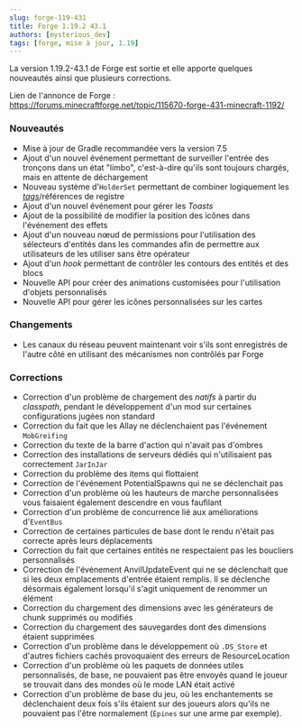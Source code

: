 ```yaml
---
slug: forge-119-431
title: Forge 1.19.2 43.1
authors: [mysterious_dev]
tags: [forge, mise à jour, 1.19]
---
```


La version 1.19.2-43.1 de Forge est sortie et elle apporte quelques nouveautés ainsi que plusieurs corrections.

<!--truncate-->

Lien de l'annonce de Forge : https://forums.minecraftforge.net/topic/115670-forge-431-minecraft-1192/

### Nouveautés

- Mise à jour de Gradle recommandée vers la version 7.5
- Ajout d'un nouvel événement permettant de surveiller l'entrée des tronçons dans un état "limbo", c'est-à-dire qu'ils sont toujours chargés, mais en attente de déchargement
- Nouveau système d'`HolderSet` permettant de combiner logiquement les [_tags_](../docs/bases/resources/tags)/références de registre
- Ajout d'un nouvel événement pour gérer les _Toasts_
- Ajout de la possibilité de modifier la position des icônes dans l'événement des effets
- Ajout d'un nouveau nœud de permissions pour l'utilisation des sélecteurs d'entités dans les commandes afin de permettre aux utilisateurs de les utiliser sans être opérateur
- Ajout d'un _hook_ permettant de contrôler les contours des entités et des blocs
- Nouvelle API pour créer des animations customisées pour l'utilisation d'objets personnalisés
- Nouvelle API pour gérer les icônes personnalisées sur les cartes

### Changements

- Les canaux du réseau peuvent maintenant voir s'ils sont enregistrés de l'autre côté en utilisant des mécanismes non contrôlés par Forge

### Corrections

- Correction d'un problème de chargement des _natifs_ à partir du _classpath_, pendant le développement d'un mod sur certaines configurations jugées non standard
- Correction du fait que les Allay ne déclenchaient pas l'événement `MobGreifing`
- Correction du texte de la barre d'action qui n'avait pas d'ombres
- Correction des installations de serveurs dédiés qui n'utilisaient pas correctement `JarInJar`
- Correction du problème des items qui flottaient
- Correction de l'événement PotentialSpawns qui ne se déclenchait pas
- Correction d'un problème où les hauteurs de marche personnalisées vous faisaient également descendre en vous faufilant
- Correction d'un problème de concurrence lié aux améliorations d'`EventBus`
- Correction de certaines particules de base dont le rendu n'était pas correcte après leurs déplacements
- Correction du fait que certaines entités ne respectaient pas les boucliers personnalisés
- Correction de l'événement AnvilUpdateEvent qui ne se déclenchait que si les deux emplacements d'entrée étaient remplis. Il se déclenche désormais également lorsqu'il s'agit uniquement de renommer un élément
- Correction du chargement des dimensions avec les générateurs de chunk supprimés ou modifiés
- Correction du chargement des sauvegardes dont des dimensions étaient supprimées
- Correction d'un problème dans le développement où `.DS_Store` et d'autres fichiers cachés provoquaient des erreurs de ResourceLocation
- Correction d'un problème où les paquets de données utiles personnalisés, de base, ne pouvaient pas être envoyés quand le joueur se trouvait dans des mondes où le mode LAN était activé
- Correction d'un problème de base du jeu, où les enchantements se déclenchaient deux fois s'ils étaient sur des joueurs alors qu'ils ne pouvaient pas l'être normalement (`Épines` sur une arme par exemple). 
